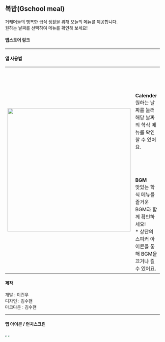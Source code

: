 ## 복밥(Gschool meal)
거캐머들의 행복한 급식 생활을 위해 오늘의 메뉴를 제공합니다.<br/>
원하는 날짜를 선택하여 메뉴를 확인해 보세요!

#### 앱스토어 링크

---

#### 앱 사용법<br/>

<table>
  <tr>
    <td rowspan="3">
<img src="https://user-images.githubusercontent.com/94329609/158139657-84f3f4bd-c431-4c7c-86de-52b4199a49f8.PNG"width="400"></td>
    <td>
 <b><br/><br/><br/><br/>
 Calender</b><br/>
원하는 날짜를 눌러 해당 날짜의 학식 메뉴를 확인할 수 있어요.
<br/><br/><br/><br/><br/>
</td>
  </tr>
  <tr>
    <td>
 <b>BGM</b><br/>
맛있는 학식 메뉴를 즐거운 BGM과 함께 확인하세요! <br/>
* 상단의 스피커 아이콘을 통해 BGM을 끄거나 킬 수 있어요.

 
</table>

#### 제작
개발 : 이건우 <br/>
디자인 : 김수현 <br>
마크다운 : 김수현

---

#### 앱 아이콘 / 런치스크린
<img src="https://firebasestorage.googleapis.com/v0/b/gschoolmeal.appspot.com/o/appIcon.png?alt=media&token=52567619-43eb-4fb6-a676-dc99c76c7bbe" style="zoom:33%;">

<img src="https://firebasestorage.googleapis.com/v0/b/gschoolmeal.appspot.com/o/launchScreen.png?alt=media&token=7419651e-d49f-4d29-82e5-d3bc481b8606" style="zoom:33%;">
